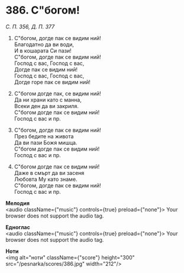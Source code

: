 # 386. С"богом!

_С. П. 356, Д. П. 377_

1. С"богом, догде пак се видим ний!  
Благодатно да ви води,  
И в кошарата Си пази!  
С"богом, догде пак се видим ний!  
Господ с вас, Господ с вас,  
Догде пак се видим ний!  
Господ с вас, Господ с вас,  
Догде горе пак се видим ний!

2. С"богом догде пак, се видим ний!  
Да ни храни като с манна,  
Всеки ден да ви закриля.  
С"богом догде пак се видим ний!  
Господ с вас и пр.  

3. С"богом, догде пак се видим ний!  
През бедите на живота  
Да ви пази Божя мишца.  
С"богом догде пак се видим ний!  
Господ с вас и пр.  

4. С"богом догде пак се видим ний!  
Даже в смърт да ви засеня  
Любовта Му като знаме.  
С"богом, догде пак се видим ний!  
Господ с вас и пр.

**Мелодия**  
<audio className={"music"} controls={true} preload={"none"}>
    <source src="/pesnarka/mp3/386.mp3" type="audio/mpeg"/>
    Your browser does not support the audio tag.
</audio>

**Едноглас**  
<audio className={"music"} controls={true} preload={"none"}>
    <source src="/pesnarka/transp/386.mp3" type="audio/mpeg"/>
    Your browser does not support the audio tag.
</audio>

**Ноти**  
<img alt="ноти" className={"score"} height="300" src="/pesnarka/scores/386.jpg" width="212"/>

